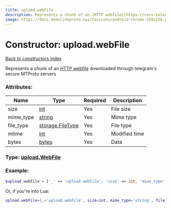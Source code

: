 ```yaml
---
title: upload.webFile
description: Represents a chunk of an [HTTP webfile](https://core.telegram.org/api/files) downloaded through telegram's secure MTProto servers
image: https://docs.madelineproto.xyz/favicons/android-chrome-256x256.png
---
```

# Constructor: upload.webFile  
[Back to constructors index](index.md)



Represents a chunk of an [HTTP webfile](https://core.telegram.org/api/files) downloaded through telegram's secure MTProto servers

### Attributes:

| Name     |    Type       | Required | Description |
|----------|---------------|----------|-------------|
|size|[int](../types/int.md) | Yes|File size|
|mime\_type|[string](../types/string.md) | Yes|Mime type|
|file\_type|[storage.FileType](../constructors/storage.FileType.md) | Yes|File type|
|mtime|[int](../types/int.md) | Yes|Modified time|
|bytes|[bytes](../types/bytes.md) | Yes|Data|



### Type: [upload.WebFile](../types/upload.WebFile.md)


### Example:

```php
$upload.webFile = ['_' => 'upload.webFile', 'size' => int, 'mime_type' => 'string', 'file_type' => storage.FileType, 'mtime' => int, 'bytes' => 'bytes'];
```  


Or, if you're into Lua:

```lua
upload.webFile={_='upload.webFile', size=int, mime_type='string', file_type=storage.FileType, mtime=int, bytes='bytes'}

```


